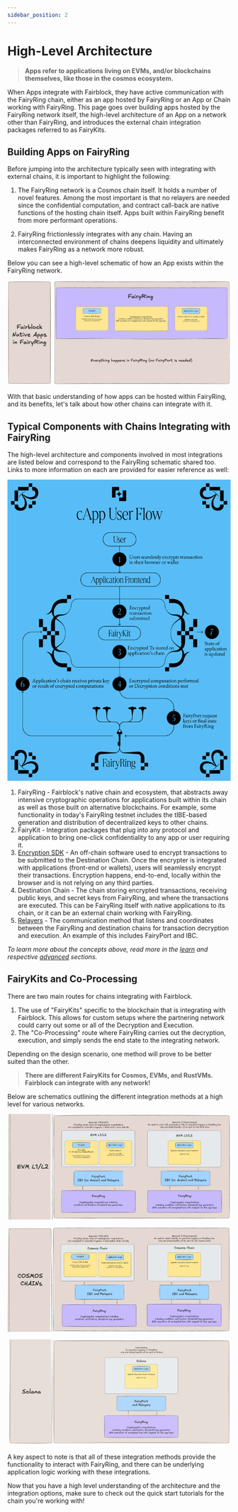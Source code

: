 ```yaml
---
sidebar_position: 2
---
```


# High-Level Architecture

> **Apps refer to applications living on EVMs, and/or blockchains themselves, like those in the cosmos ecosystem.**

When Apps integrate with Fairblock, they have active communication with the FairyRing chain, either as an app hosted by FairyRing or an App or Chain working with FairyRing. This page goes over building apps hosted by the FairyRing network itself, the high-level architecture of an App on a network other than FairyRing, and introduces the external chain integration packages referred to as FairyKits.

## Building Apps on FairyRing

Before jumping into the architecture typically seen with integrating with external chains, it is important to highlight the following:

1. The FairyRing network is a Cosmos chain itself. It holds a number of novel features. Among the most important is that no relayers are needed since the confidential computation, and contract call-back are native functions of the hosting chain itself. Apps built within FairyRing benefit from more performant operations.

2. FairyRing frictionlessly integrates with any chain. Having an interconnected environment of chains deepens liquidity and ultimately makes FairyRing as a network more robust.

Below you can see a high-level schematic of how an App exists within the FairyRing network.

[![Fairblock Native Apps Schematic](../assets/FairblockNativeApps.png)](../assets/FairblockNativeApps.png)

With that basic understanding of how apps can be hosted within FairyRing, and its benefits, let's talk about how other chains can integrate with it.

## Typical Components with Chains Integrating with FairyRing

The high-level architecture and components involved in most integrations are listed below and correspond to the FairyRing schematic shared too. Links to more information on each are provided for easier reference as well:

<!-- TODO: get links to all of the below except Destination Chain -->

![Simplified Architecture of Fairblock](../../static/img/FairyRingInfoGraphic.png)

1. FairyRing - Fairblock's native chain and ecosystem, that abstracts away intensive cryptographic operations for applications built within its chain as well as those built on alternative blockchains. For example, some functionality in today's FairyRing testnet includes the tIBE-based generation and distribution of decentralized keys to other chains.
2. FairyKit - Integration packages that plug into any protocol and application to bring one-click confidentiality to any app or user requiring it.
3. [Encryption SDK](../advanced/encrypt_tx.md) - An off-chain software used to encrypt transactions to be submitted to the Destination Chain. Once the encrypter is integrated with applications (front-end or wallets), users will seamlessly encrypt their transactions. Encryption happens, end-to-end, locally within the browser and is not relying on any third parties.
4. Destination Chain - The chain storing encrypted transactions, receiving public keys, and secret keys from FairyRing, and where the transactions are executed. This can be FairyRing itself with native applications to its chain, or it can be an external chain working with FairyRing.
5. [Relayers](../advanced/fairyport.md) - The communication method that listens and coordinates between the FairyRing and destination chains for transaction decryption and execution. An example of this includes FairyPort and IBC.

_To learn more about the concepts above, read more in the [learn](../learn/v1/v1.md) and respective [advanced](../advanced/) sections._

## FairyKits and Co-Processing

There are two main routes for chains integrating with Fairblock.

1. The use of "FairyKits" specific to the blockchain that is integrating with Fairblock. This allows for custom setups where the partnering network could carry out some or all of the Decryption and Execution.
2. The "Co-Processing" route where FairyRing carries out the decryption, execution, and simply sends the end state to the integrating network.

Depending on the design scenario, one method will prove to be better suited than the other.

> **There are different FairyKits for Cosmos, EVMs, and RustVMs. Fairblock can integrate with any network!**

Below are schematics outlining the different integration methods at a high level for various networks.

[![EVMs Schematic](../assets/EVML1L2.png)](../assets/EVML1L2.png)

[![Cosmos Chains Schematic](../assets/CosmosChains.png)](../assets/CosmosChains.png)

[![Solana Schematic](../assets/Solana.png)](../assets/Solana.png)

A key aspect to note is that all of these integration methods provide the functionality to interact with FairyRing, and there can be underlying application logic working with these integrations.

Now that you have a high level understanding of the architecture and the integration options, make sure to check out the quick start tutorials for the chain you're working with!
